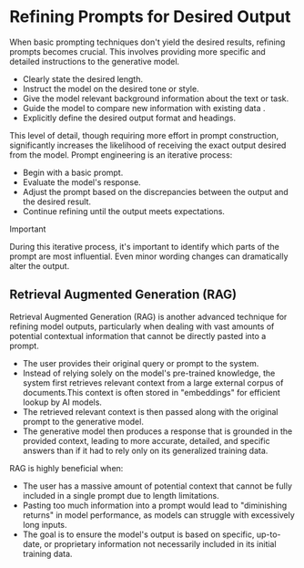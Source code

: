 # Refining Prompts for Desired Output

When basic prompting techniques don't yield the desired results, refining prompts becomes crucial. This involves providing more specific and detailed instructions to the generative model.

- Clearly state the desired length.
- Instruct the model on the desired tone or style.
- Give the model relevant background information about the text or task.
- Guide the model to compare new information with existing data .
- Explicitly define the desired output format and headings.

This level of detail, though requiring more effort in prompt construction, significantly increases the likelihood of receiving the exact output desired from the model. Prompt engineering is an iterative process:

- Begin with a basic prompt.
- Evaluate the model's response.
- Adjust the prompt based on the discrepancies between the output and the desired result.
- Continue refining until the output meets expectations.

>[!IMPORTANT]
>During this iterative process, it's important to identify which parts of the prompt are most influential. Even minor wording changes can dramatically alter the output.

## Retrieval Augmented Generation (RAG)

Retrieval Augmented Generation (RAG) is another advanced technique for refining model outputs, particularly when dealing with vast amounts of potential contextual information that cannot be directly pasted into a prompt.

- The user provides their original query or prompt to the system.
- Instead of relying solely on the model's pre-trained knowledge, the system first retrieves relevant context from a large external corpus of documents.This context is often stored in "embeddings" for efficient lookup by AI models.
- The retrieved relevant context is then passed along with the original prompt to the generative model.
- The generative model then produces a response that is grounded in the provided context, leading to more accurate, detailed, and specific answers than if it had to rely only on its generalized training data.    

RAG is highly beneficial when:

- The user has a massive amount of potential context that cannot be fully included in a single prompt due to length limitations.
- Pasting too much information into a prompt would lead to "diminishing returns" in model performance, as models can struggle with excessively long inputs.
- The goal is to ensure the model's output is based on specific, up-to-date, or proprietary information not necessarily included in its initial training data.